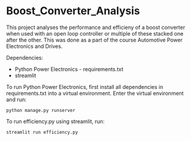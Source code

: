 # Boost_Converter_Analysis

This project analyses the performance and efficieny of a boost converter
when used with an open loop controller or multiple of these stacked one after the other.
This was done as a part of the course Automotive Power Electronics and Drives.

Dependencies:
* Python Power Electronics - requirements.txt
* streamlit

To run Python Power Electronics, first install all dependencies in requirements.txt into
a virtual environment. Enter the virtual environment and run:
```
python manage.py runserver
```

To run efficiency.py using streamlit, run:
```
streamlit run efficiency.py
```
